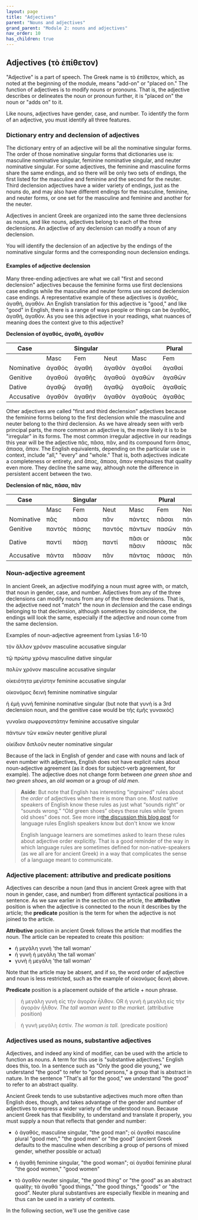 ```yaml
---
layout: page
title: "Adjectives"
parent: "Nouns and adjectives"
grand_parent: "Module 2: nouns and adjectives"
nav_order: 10
has_children: true
---
```


## Adjectives (τὸ ἐπίθετον)

"Adjective" is a part of speech. The Greek name is τὸ ἐπίθετον, which, as noted at the beginning of the module, means "add-on" or "placed on." The function of adjectives is to modify nouns or pronouns. That is, the adjective describes or delineates the noun or pronoun further, it is "placed on" the noun or "adds on" to it. 

Like nouns, adjectives have gender, case, and number. To identify the form of an adjective, you must identify all three features.

### Dictionary entry and declension of adjectives

The dictionary entry of an adjective will be all the nominative singular forms. The order of those nominative singular forms that dictionaries use is: masculine nominative singular, feminine nominative singular, and neuter nominative singular. For some adjectives, the feminine and masculine forms share the same endings, and so there will be only two sets of endings, the first listed for the masculine and feminine and the second for the neuter. Third declension adjectives have a wider variety of endings, just as the nouns do, and may also have different endings for the masculine, feminine, and neuter forms, or one set for the masculine and feminine and another for the neuter. 

Adjectives in ancient Greek are organized into the same three declensions as nouns, and like nouns, adjectives belong to each of the three declensions. An adjective of any declension can modify a noun of any declension.

You will identify the declension of an adjective by the endings of the nominative singular forms and the corresponding noun declension endings.

#### Examples of adjective declension

Many three-ending adjectives are what we call "first and second declension" adjectives because the feminine forms use first declensions case endings while the masculine and neuter forms use second declension case endings. A representative example of these adjectives is ἀγαθός, ἀγαθή, ἀγαθόν. An English translation for this adjective is "good," and like "good" in English, there is a range of ways people or things can be ἀγαθός, ἀγαθή, ἀγαθόν. As you see this adjective in your readings, what nuances of meaning does the context give to this adjective?  

**Declension of ἀγαθός, ἀγαθή, ἀγαθόν**

| Case  |    | Singular|    |     | Plural  |     |
| --- | --- | --- | --- | --- | --- | --- |
|    | Masc | Fem | Neut | Masc | Fem | Neut |
| Nominative | ἀγαθός | ἀγαθή | ἀγαθόν | ἀγαθοί  | ἀγαθαί  | ἀγαθά  |
| Genitive | ἀγαθοῦ  | ἀγαθῆς  | ἀγαθοῦ | ἀγαθῶν  | ἀγαθῶν | ἀγαθῶν |
| Dative | ἀγαθῷ  | ἀγαθῇ | ἀγαθῷ | ἀγαθοῖς | ἀγαθαῖς  | ἀγαθοῖς |
| Accusative | ἀγαθόν | ἀγαθήν | ἀγαθόν | ἀγαθούς  | ἀγαθάς  | ἀγαθά  |

Other adjectives are called "first and third declension" adjectives because the feminine forms belong to the first declension while the masculine and neuter belong to the third declension. As we have already seen with verb principal parts, the more common an adjective is, the more likely it is to be "irregular" in its forms. The most common irregular adjective in our readings this year will be the adjective πᾶς, πᾶσα, πᾶν, and its compound form ἅπας, ἅπασα, ἅπαν. The English equivalents, depending on the particular use in context, include "all," "every" and "whole." That is, both adjectives indicate a completeness or entirety, and ἅπας, ἅπασα, ἅπαν emphasizes that quality even more. They decline the same way, although note the difference in persistent accent between the two.

**Declension of πᾶς, πᾶσα, πᾶν**

| Case  |    | Singular|    |     | Plural  |     |
| --- | --- | --- | --- | --- | --- | --- |
|    | Masc | Fem | Neut | Masc | Fem | Neut |
| Nominative | πᾶς  | πᾶσα  | πᾶν | πάντες  | πᾶσαι   | πάντα   |
| Genitive | παντός  | πάσης   | παντός  | πάντων   | πασῶν  | πάντων  |
| Dative | παντί  | πάσῃ | παντί | πᾶσι or πᾶσιν | πάσαις  | πᾶσι or πᾶσιν |
| Accusative | πάντα | πᾶσαν | πᾶν  | πάντας   | πάσας   | πάντα   |


### Noun-adjective agreement

In ancient Greek, an adjective modifying a noun must agree with, or match, that noun in gender, case, and number. Adjectives from any of the three declensions can modify nouns from any of the three declensions. That is, the adjective need not "match" the noun in _declension_ and the case endings belonging to that declension, although sometimes by coincidence, the endings will look the same, especially if the adjective and noun come from the same declension. 

Examples of noun-adjective agreement from Lysias 1.6-10

τὸν ἄλλον χρόνον masculine accusative singular

τῷ πρώτῳ χρόνῳ masculine dative singular

πολὺν χρόνον masculine accusative singular

οἰκειότητα μεγίστην feminine accusative singular

οἰκονόμος δεινή feminine nominative singular

ἡ ἐμὴ γυνή feminine nominative singular (but note that γυνή is a 3rd declension noun, and the genitive case would be τῆς ἐμῆς γυναικός)

γυναῖκα σωφρονεστάτην feminine accusative singular

πάντων τῶν κακῶν neuter genitive plural

οἰκίδιον διπλοῦν neuter nominative singular


Because of the lack in English of gender and case with nouns and lack of even number with adjectives, English does not have explicit rules about noun-adjective agreement (as it does for subject-verb agreement, for example). The adjective does not change form between *one green shoe* and *two green shoes*, an *old woman* or a group of *old men*. 

> **Aside**: But note that English has interesting "ingrained" rules about the *order* of adjectives when there is more than one. Most native speakers of English know these rules as just what “sounds right” or “sounds wrong.”  “Old green shoes” obeys these rules while “green old shoes” does not. See more in[the discussion this blog post](https://www.bbc.com/culture/article/20160908-the-language-rules-we-know-but-dont-know-we-know) for language rules English speakers know but don't know we know
>
> English language learners are sometimes asked to learn these rules about adjective order explicitly. That is a good reminder of the way in which language rules are sometimes defined for non-native-speakers (as we all are for ancient Greek) in a way that complicates the sense of a language meant to communicate.

### Adjective placement: attributive and predicate positions

Adjectives can describe a noun (and thus in ancient Greek agree with that noun in gender, case, and number) from different syntactical positions in a sentence. As we saw earlier in the section on the article, the **attributive** position is when the adjective is connected to the noun it describes by the article; the **predicate** position is the term for when the adjective is not joined to the article.


**Attributive** position in ancient Greek follows the article that modifies the noun. The article can be repeated to create this position:

- ἡ μεγάλη γυνή  'the tall woman'
- ἡ γυνὴ ἡ μεγάλη  'the tall woman'
- γυνὴ ἡ μεγάλη 'the tall woman'

Note that the article may be absent, and if so, the word order of adjective and noun is less restricted, such as the example of οἰκονόμος δεινή above. 

**Predicate** position is a placement outside of the article + noun phrase.

> ἡ μεγάλη γυνὴ εἰς τὴν ἀγορὰν ἦλθον. OR ἡ γυνὴ ἡ μεγάλη εἰς τὴν ἀγορὰν ἦλθον. _The tall woman went to the market._ (attributive position)

> ἡ γυνὴ μεγάλη ἐστίν. _The woman is tall._ (predicate position)


### Adjectives used as nouns, substantive adjectives

Adjectives, and indeed any kind of modifier, can be used with the article to function as nouns. A term for this use is "substantive adjectives." English does this, too. In a sentence such as "Only the good die young," we understand "the good" to refer to "good persons," a group that is abstract in nature. In the sentence "That's all for the good," we understand "the good" to refer to an abstract quality.

Ancient Greek tends to use substantive adjectives much more often than English does, though, and takes advantage of the gender and number of adjectives to express a wider variety of the understood noun. Because ancient Greek has that flexibility, to understand and translate it properly, you must supply a noun that reflects that gender and number:

- ὁ ἀγαθός, masculine singular, "the good man"; οἱ ἀγαθοί masculine plural "good men," "the good men" or "the good" (ancient Greek defaults to the masculine when describing a group of persons of mixed gender, whether possible or actual)

- ἡ ἀγαθή feminine singular, "the good woman"; αἱ ἀγαθαί feminine plural "the good women," "good women"

- τὸ ἀγαθόν neuter singular, "the good thing" or "the good" as an abstract quality; τὰ ἀγαθά "good things," "the good things," "goods" or "the good". Neuter plural substantives are especially flexible in meaning and thus can be used in a variety of contexts.


In the following section, we'll use the genitive case

